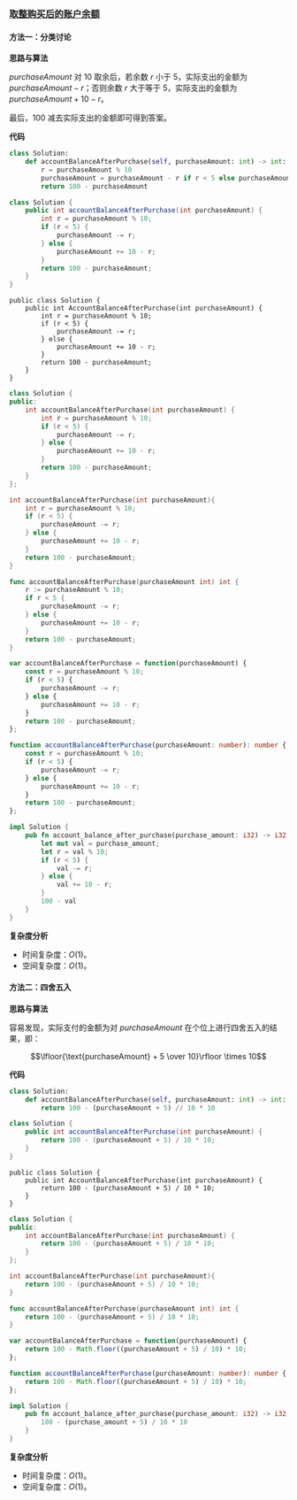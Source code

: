 ### [取整购买后的账户余额](https://leetcode.cn/problems/account-balance-after-rounded-purchase/solutions/2800312/qu-zheng-gou-mai-hou-de-zhang-hu-yu-e-by-xtsn/)

#### 方法一：分类讨论

**思路与算法**

$\textit{purchaseAmount}$ 对 $10$ 取余后，若余数 $r$ 小于 $5$，实际支出的金额为 $\textit{purchaseAmount} - r$；否则余数 $r$ 大于等于 $5$，实际支出的金额为 $\textit{purchaseAmount} + 10 - r$。

最后，$100$ 减去实际支出的金额即可得到答案。

**代码**

```Python
class Solution:
    def accountBalanceAfterPurchase(self, purchaseAmount: int) -> int:
        r = purchaseAmount % 10
        purchaseAmount = purchaseAmount - r if r < 5 else purchaseAmount + 10 - r
        return 100 - purchaseAmount
```

```Java
class Solution {
    public int accountBalanceAfterPurchase(int purchaseAmount) {
        int r = purchaseAmount % 10;
        if (r < 5) {
            purchaseAmount -= r;
        } else {
            purchaseAmount += 10 - r;
        }
        return 100 - purchaseAmount;
    }
}
```

```CSharp
public class Solution {
    public int AccountBalanceAfterPurchase(int purchaseAmount) {
        int r = purchaseAmount % 10;
        if (r < 5) {
            purchaseAmount -= r;
        } else {
            purchaseAmount += 10 - r;
        }
        return 100 - purchaseAmount;
    }
}
```

```C++
class Solution {
public:
    int accountBalanceAfterPurchase(int purchaseAmount) {
        int r = purchaseAmount % 10;
        if (r < 5) {
            purchaseAmount -= r;
        } else {
            purchaseAmount += 10 - r;
        }
        return 100 - purchaseAmount;
    }
}; 
```

```C
int accountBalanceAfterPurchase(int purchaseAmount){
    int r = purchaseAmount % 10;
    if (r < 5) {
        purchaseAmount -= r;
    } else {
        purchaseAmount += 10 - r;
    }
    return 100 - purchaseAmount;
}
```

```Go
func accountBalanceAfterPurchase(purchaseAmount int) int {
    r := purchaseAmount % 10;
    if r < 5 {
        purchaseAmount -= r;
    } else {
        purchaseAmount += 10 - r;
    }
    return 100 - purchaseAmount;
}
```

```JavaScript
var accountBalanceAfterPurchase = function(purchaseAmount) {
    const r = purchaseAmount % 10;
    if (r < 5) {
        purchaseAmount -= r;
    } else {
        purchaseAmount += 10 - r;
    }
    return 100 - purchaseAmount;
};
```

```TypeScript
function accountBalanceAfterPurchase(purchaseAmount: number): number {
    const r = purchaseAmount % 10;
    if (r < 5) {
        purchaseAmount -= r;
    } else {
        purchaseAmount += 10 - r;
    }
    return 100 - purchaseAmount;
};
```

```Rust
impl Solution {
    pub fn account_balance_after_purchase(purchase_amount: i32) -> i32 {
        let mut val = purchase_amount;
        let r = val % 10;
        if (r < 5) {
            val -= r;
        } else {
            val += 10 - r;
        }
        100 - val
    }
}
```

**复杂度分析**

- 时间复杂度：$O(1)$。
- 空间复杂度：$O(1)$。

#### 方法二：四舍五入

**思路与算法**

容易发现，实际支付的金额为对 $\textit{purchaseAmount}$ 在个位上进行四舍五入的结果，即：

$$\lfloor{\text{purchaseAmount} + 5 \over 10}\rfloor \times 10$$

**代码**

```Python
class Solution:
    def accountBalanceAfterPurchase(self, purchaseAmount: int) -> int:
        return 100 - (purchaseAmount + 5) // 10 * 10
```

```Java
class Solution {
    public int accountBalanceAfterPurchase(int purchaseAmount) {
        return 100 - (purchaseAmount + 5) / 10 * 10;
    }
}
```

```CSharp
public class Solution {
    public int AccountBalanceAfterPurchase(int purchaseAmount) {
        return 100 - (purchaseAmount + 5) / 10 * 10;
    }
}
```

```C++
class Solution {
public:
    int accountBalanceAfterPurchase(int purchaseAmount) {
        return 100 - (purchaseAmount + 5) / 10 * 10;
    }
}; 
```

```C
int accountBalanceAfterPurchase(int purchaseAmount){
    return 100 - (purchaseAmount + 5) / 10 * 10;
}
```

```Go
func accountBalanceAfterPurchase(purchaseAmount int) int {
    return 100 - (purchaseAmount + 5) / 10 * 10;
}
```

```JavaScript
var accountBalanceAfterPurchase = function(purchaseAmount) {
    return 100 - Math.floor((purchaseAmount + 5) / 10) * 10;
};
```

```TypeScript
function accountBalanceAfterPurchase(purchaseAmount: number): number {
    return 100 - Math.floor((purchaseAmount + 5) / 10) * 10;
};
```

```Rust
impl Solution {
    pub fn account_balance_after_purchase(purchase_amount: i32) -> i32 {
        100 - (purchase_amount + 5) / 10 * 10
    }
}
```

**复杂度分析**

- 时间复杂度：$O(1)$。
- 空间复杂度：$O(1)$。
